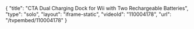 {
    "title": "CTA Dual Charging Dock for Wii with Two Rechargeable Batteries",
    "type": "solo",
    "layout": "iframe-static",
    "videoId": "110004178",
    "url": "\/tvpembed\/110004178"
}